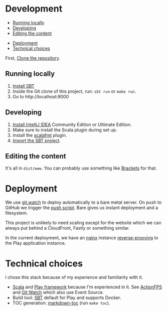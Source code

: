# Development

<!-- toc -->

  * [Running locally](#running-locally)
  * [Developing](#developing)
  * [Editing the content](#editing-the-content)
- [Deployment](#deployment)
- [Technical choices](#technical-choices)

<!-- tocstop -->

First, [Clone the repository](https://help.github.com/articles/cloning-a-repository/).

## Running locally

1. <a href="https://www.scalawilliam.com/essential-sbt/">Install SBT</a>
2. Inside the Git clone of this project, run: `sbt run` or `make run`.
3. Go to http://localhost:9000

## Developing

1. <a href="https://www.jetbrains.com/idea/">Install IntelliJ IDEA</a> Community Edition or Ultimate Edition.
2. Make sure to install the Scala plugin during set up.
3. Install the <a href="http://scalafmt.org/">scalafmt</a> plugin.
4. <a href="https://www.jetbrains.com/help/idea/2017.1/getting-started-with-sbt.html#import_project">Import the SBT project</a>.

## Editing the content

It's all in `dist/www`. You can probably use something like <a href="http://brackets.io/">Brackets</a> for that.

# Deployment

We use [git.watch](https://git.watch) to deploy automatically to a bare metal server.
On push to GitHub we trigger the [push script](push). Bare gives us instant deployment and a filesystem.

This project is unlikely to need scaling except for the website which we can always put behind a CloudFront, Fastly 
or something similar.

In the current deployment, we have an [nginx](https://www.nginx.com/resources/wiki/) instance 
[reverse-proxying](https://www.nginx.com/resources/glossary/reverse-proxy-server/) to the Play application instance.

# Technical choices

I chose this stack because of my experience and familiarity with it.

- [Scala](http://www.scala-lang.org/news/) and 
    [Play framework](https://www.playframework.com/documentation/2.6.x/Migration26) 
    because I'm experienced in it. See [ActionFPS](https://github.com/ScalaWilliam/ActionFPS) 
    and [Git Watch](http://git.watch/) which also use Event Source.
- Build tool: [SBT](https://www.scalawilliam.com/essential-sbt/) default for Play and supports Docker.
- TOC generation: [markdown-toc](https://github.com/jonschlinkert/markdown-toc) (run `make toc`).
